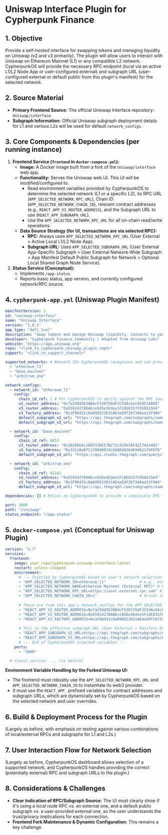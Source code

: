 # Uniswap Interface Plugin for Cypherpunk Finance

## 1. Objective

Provide a self-hosted interface for swapping tokens and managing liquidity on Uniswap (v2 and v3 primarily). The plugin will allow users to interact with Uniswap on Ethereum Mainnet (L1) or any compatible L2 network. CypherpunkOS will provide the necessary RPC endpoint (local via an active L1/L2 Node App or user-configured external) and subgraph URL (user-configured external or default public from this plugin's manifest) for the selected network.

## 2. Source Material

*   **Primary Frontend Source:** The official Uniswap Interface repository: `Uniswap/interface`.
*   **Subgraph Information:** Official Uniswap subgraph deployment details for L1 and various L2s will be used for default `network_configs`.

## 3. Core Components & Dependencies (per running instance)

1.  **Frontend Service (`frontend` in `docker-compose.yml`):**
    *   **Image:** A Docker image built from a fork of the `Uniswap/interface` web app.
    *   **Functionality:** Serves the Uniswap web UI. This UI will be modified/configured to:
        *   Read environment variables provided by CypherpunkOS to determine the selected network (L1 or a specific L2), its RPC URL (`APP_SELECTED_NETWORK_RPC_URL`), Chain ID (`APP_SELECTED_NETWORK_CHAIN_ID`), relevant contract addresses (e.g., `REACT_APP_V3_ROUTER_ADDRESS`), and the Subgraph URL to use (`REACT_APP_SUBGRAPH_URL`).
        *   Use the `APP_SELECTED_NETWORK_RPC_URL` for all on-chain read/write operations.
    *   **Data Source Strategy (for UI, transactions are via selected RPC):**
        *   **RPC:** Always uses `APP_SELECTED_NETWORK_RPC_URL` (User External > Active Local L1/L2 Node App).
        *   **Subgraph URL:** Uses `APP_SELECTED_SUBGRAPH_URL` (User External App-Specific Subgraph > User External Network-Wide Subgraph > App Manifest Default Public Subgraph for Network > Optional Local Shared Graph Node Service).
2.  **Status Service (Conceptual):**
    *   Implements `/app-status`.
    *   Reports basic status, app version, and currently configured network/RPC source.

## 4. `cypherpunk-app.yml` (Uniswap Plugin Manifest)

```yaml
manifestVersion: 1
id: "uniswap-interface"
name: "Uniswap Interface"
version: "1.0.1"
app_type: "defi_tool"
description: "Swap tokens and manage Uniswap liquidity. Connects to your configured L1 or L2 node (local or external) and specified subgraph."
developer: "Cypherpunk Finance Community / Adapted from Uniswap Labs"
website: "https://app.uniswap.org"
repo: "<link_to_cypherpunk_uniswap_plugin_repo>"
support: "<link_to_support_channel>"

supported_networks: # Network IDs CypherpunkOS recognizes and can provide RPC for
  - "ethereum_l1"
  - "base_mainnet"
  - "arbitrum_one"

network_configs:
  - network_id: "ethereum_l1"
    config:
      chain_id_ref: 1 # For CypherpunkOS to verify against the RPC source
      v2_router_address: "0x7a250d5630B4cF539739dF2C5dAcb4c659F2488D"
      v3_router_address: "0xE592427A0AEce92De3Edee1F18E0157C05861564"
      v3_factory_address: "0x1F98431c8aD98523631AE4a59f267346ea31F984"
      default_subgraph_v2_url: "https://api.thegraph.com/subgraphs/name/uniswap/uniswap-v2"
      default_subgraph_v3_url: "https://api.thegraph.com/subgraphs/name/uniswap/uniswap-v3"

  - network_id: "base_mainnet"
    config:
      chain_id_ref: 8453
      v3_router_address: "0x2626664c2603336E57B271c5C0b26F421741e481"
      v3_factory_address: "0x33128a8fC17869897dcE68Ed026d694621f6FDfD"
      default_subgraph_v3_url: "https://api.studio.thegraph.com/query/<id>/uniswap-v3-base/<version>" # Actual URL TBD

  - network_id: "arbitrum_one"
    config:
      chain_id_ref: 42161
      v3_router_address: "0xE592427A0AEce92De3Edee1F18E0157C05861564"
      v3_factory_address: "0x1F98431c8aD98523631AE4a59f267346ea31F984"
      default_subgraph_v3_url: "https://api.thegraph.com/subgraphs/name/uniswap/uniswap-v3-arbitrum"

dependencies: [] # Relies on CypherpunkOS to provide a compatible RPC for one of the supported_networks

port: 3000
path: "/uniswap"
status_endpoint: "/app-status"
```

## 5. `docker-compose.yml` (Conceptual for Uniswap Plugin)

```yaml
version: "3.7"
services:
  frontend:
    image: your_repo/cypherpunk-uniswap-interface:latest
    restart: unless-stopped
    environment:
      # --- Injected by CypherpunkOS based on user's network selection & external/local RPC/subgraph configs ---
      - "APP_SELECTED_NETWORK_ID=ethereum_l1"               # e.g., ethereum_l1, base_mainnet
      - "APP_SELECTED_NETWORK_NAME=Ethereum Mainnet (External RPC)" # Human-readable, indicates source if external
      - "APP_SELECTED_NETWORK_RPC_URL=https://user.external.rpc.com" # The actual RPC URL to use
      - "APP_SELECTED_NETWORK_CHAIN_ID=1"                   # Actual chain ID of the selected network
      
      # These are from this app's network_configs for the APP_SELECTED_NETWORK_ID, injected by CypherpunkOS
      - "REACT_APP_V2_ROUTER_ADDRESS=0x7a250d5630B4cF539739dF2C5dAcb4c659F2488D"
      - "REACT_APP_V3_ROUTER_ADDRESS=0xE592427A0AEce92De3Edee1F18E0157C05861564"
      - "REACT_APP_V3_FACTORY_ADDRESS=0x1F98431c8aD98523631AE4a59f267346ea31F984"
      
      # This is the effective subgraph URL (User External > Manifest Default Public > Future Local Shared)
      - "REACT_APP_SUBGRAPH_V2_URL=https://api.thegraph.com/subgraphs/name/uniswap/uniswap-v2"
      - "REACT_APP_SUBGRAPH_V3_URL=https://api.thegraph.com/subgraphs/name/uniswap/uniswap-v3"
      # --- End of CypherpunkOS injected variables ---
    ports:
      - "3000"

  # status_service: ... (as before)
```

**Environment Variable Handling by the Forked Uniswap UI:**
*   The frontend must robustly use the `APP_SELECTED_NETWORK_RPC_URL` and `APP_SELECTED_NETWORK_CHAIN_ID` to instantiate its web3 provider.
*   It must use the `REACT_APP_` prefixed variables for contract addresses and subgraph URLs, which are dynamically set by CypherpunkOS based on the selected network and user overrides.

## 6. Build & Deployment Process for the Plugin
(Largely as before, with emphasis on testing against various combinations of local/external RPCs and subgraphs for L1 and L2s.)

## 7. User Interaction Flow for Network Selection
(Largely as before, CypherpunkOS dashboard allows selection of a supported network, and CypherpunkOS handles providing the correct (potentially external) RPC and subgraph URLs to the plugin.)

## 8. Considerations & Challenges
*   **Clear Indication of RPC/Subgraph Source:** The UI must clearly show if it's using a local node RPC vs. an external one, and a default public subgraph vs. a user-provided external one, so the user understands the trust/privacy implications for each connection.
*   **Frontend Fork Maintenance & Dynamic Configuration:** This remains a key challenge. 